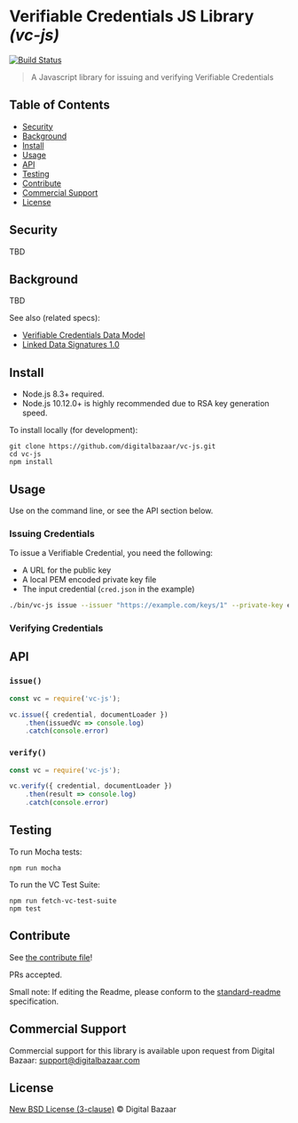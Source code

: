 # Verifiable Credentials JS Library _(vc-js)_

[![Build Status](https://travis-ci.org/digitalbazaar/vc-js.png?branch=master)](https://travis-ci.org/digitalbazaar/vc-js)

> A Javascript library for issuing and verifying Verifiable Credentials

## Table of Contents

- [Security](#security)
- [Background](#background)
- [Install](#install)
- [Usage](#usage)
- [API](#api)
- [Testing](#testing)
- [Contribute](#contribute)
- [Commercial Support](#commercial-support)
- [License](#license)

## Security

TBD

## Background

TBD

See also (related specs):

* [Verifiable Credentials Data Model](https://w3c.github.io/vc-data-model/)
* [Linked Data Signatures 1.0](https://w3c-dvcg.github.io/ld-signatures/)

## Install

- Node.js 8.3+ required.
- Node.js 10.12.0+ is highly recommended due to RSA key generation speed.

To install locally (for development):

```
git clone https://github.com/digitalbazaar/vc-js.git
cd vc-js
npm install
```

## Usage

Use on the command line, or see the API section below.

### Issuing Credentials

To issue a Verifiable Credential, you need the following:

* A URL for the public key
* A local PEM encoded private key file
* The input credential (`cred.json` in the example)

```bash
./bin/vc-js issue --issuer "https://example.com/keys/1" --private-key example.pem < cred.json
```

### Verifying Credentials

## API

### `issue()`

```js
const vc = require('vc-js');

vc.issue({ credential, documentLoader })
    .then(issuedVc => console.log)
    .catch(console.error)
```

### `verify()`

```js
const vc = require('vc-js');

vc.verify({ credential, documentLoader })
    .then(result => console.log)
    .catch(console.error)
```

## Testing

To run Mocha tests:

```
npm run mocha
```

To run the VC Test Suite:

```
npm run fetch-vc-test-suite
npm test
```

## Contribute

See [the contribute file](https://github.com/digitalbazaar/bedrock/blob/master/CONTRIBUTING.md)!

PRs accepted.

Small note: If editing the Readme, please conform to the
[standard-readme](https://github.com/RichardLitt/standard-readme) specification.

## Commercial Support

Commercial support for this library is available upon request from
Digital Bazaar: support@digitalbazaar.com

## License

[New BSD License (3-clause)](LICENSE) © Digital Bazaar
